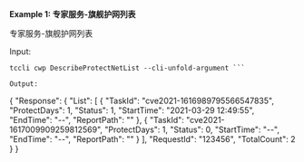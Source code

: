 **Example 1: 专家服务-旗舰护网列表**

专家服务-旗舰护网列表

Input: 

```
tccli cwp DescribeProtectNetList --cli-unfold-argument ```

Output: 
```
{
    "Response": {
        "List": [
            {
                "TaskId": "cve2021-1616989795566547835",
                "ProtectDays": 1,
                "Status": 1,
                "StartTime": "2021-03-29 12:49:55",
                "EndTime": "--",
                "ReportPath": ""
            },
            {
                "TaskId": "cve2021-1617009909259812569",
                "ProtectDays": 1,
                "Status": 0,
                "StartTime": "--",
                "EndTime": "--",
                "ReportPath": ""
            }
        ],
        "RequestId": "123456",
        "TotalCount": 2
    }
}
```

